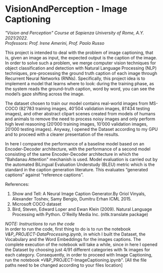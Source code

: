 # VisionAndPerception - Image Captioning

*"Vision and Perception" Course at Sapienza University of Rome, A.Y. 2021/2022.* <br />
*Professors: Prof. Irene Amerini, Prof. Paolo Russo*

This project is intended to deal with the problem of image captioning, that is, given an image as input, the expected output is the caption of the image. 
In order to solve such a problem, we merge computer vision techniques for object classification and detection with Natural Language Processing (NLP) techniques, 
pre-processing the ground truth caption of each image through Recurrent Neural Networks (RNNs). Specifically, this project idea is to implement a model that learns 
where to look: during the training phase, as the system reads the ground-truth caption, word by word, you can see the model’s gaze shifting across the image.

The dataset chosen to train our model contains real-world images from MS-COCO (82’783 training images, 40’504 validation images, 81’434 testing images), and other 
abstract clipart scenes created from models of humans and animals to remove the need to process noisy images and only perform high level reasoning (20’000 training 
images, 10’000 validation images, 20’000 testing images). Anyway, I opened the Dataset according to my GPU and to proceed with a clearer presentation of the results.

In here I compared the performance of a baseline model based on an Encoder-Decoder architecture, with the performance of a second model consisting of the same
Encoder-Decoder architecture in which the "Bahdanau Attention" mechanish is used.
Model evaluation is carried out by the automated BiLingual Evaluation Understudy (BLEU) metric which is the standard in the caption generation literature. 
This evaluates “generated captions” against “reference captions”.


References: <br />
1. Show and Tell: A Neural Image Caption Generator.By Oriol Vinyals, Alexander Toshev, Samy Bengio, Dumitru Erhan ICML 2015.
2. Microsoft COCO dataset
3. Bird, Steven, Edward Loper and Ewan Klein (2009). Natural Language Processing with Python. O'Reilly Media Inc. 
(nltk.translate package)



*NOTE: Instructions to run the code* <br />
In order to run the code, first thing to do is to run the notebook *V&P_PROJECT-DataProcessing.ipynb*, in which I built the Dataset, the Vocabulary and the Word Embeddings for the images captions. The complete execution of the notebook will take a while, since in here I opened the Dataset by choosing just 4/91 different categories with 1k images for each category.
Consequently, in order to proceed with Image Captioning, run the notebook *V&P_PROJECT-ImageCaptioning.ipynb".
[All the file paths need to be changed according to your files location]
